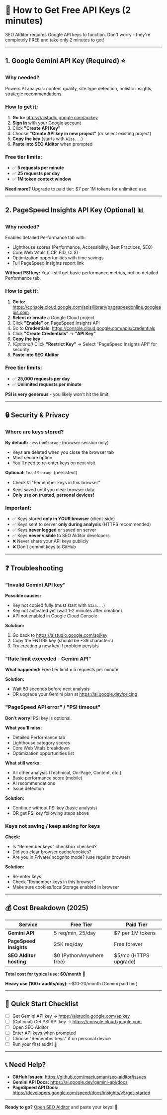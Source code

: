 # 🔑 How to Get Free API Keys (2 minutes)

SEO AIditor requires Google API keys to function. Don't worry - they're completely FREE and take only 2 minutes to get!

---

## 1. Google Gemini API Key (Required) ⭐

### Why needed?
Powers AI analysis: content quality, site type detection, holistic insights, strategic recommendations.

### How to get it:

1. **Go to:** https://aistudio.google.com/apikey
2. **Sign in** with your Google account
3. Click **"Create API Key"**
4. Choose **"Create API key in new project"** (or select existing project)
5. **Copy the key** (starts with `AIza...`)
6. **Paste into SEO AIditor** when prompted

### Free tier limits:
- ✅ **5 requests per minute**
- ✅ **25 requests per day**
- ✅ **1M token context window**

**Need more?** Upgrade to paid tier: $7 per 1M tokens for unlimited use.

---

## 2. PageSpeed Insights API Key (Optional) 📊

### Why needed?
Enables detailed Performance tab with:
- Lighthouse scores (Performance, Accessibility, Best Practices, SEO)
- Core Web Vitals (LCP, FID, CLS)
- Optimization opportunities with time savings
- Full PageSpeed Insights report link

**Without PSI key:** You'll still get basic performance metrics, but no detailed Performance tab.

### How to get it:

1. **Go to:** https://console.cloud.google.com/apis/library/pagespeedonline.googleapis.com
2. **Select or create** a Google Cloud project
3. Click **"Enable"** on PageSpeed Insights API
4. Go to **Credentials**: https://console.cloud.google.com/apis/credentials
5. Click **"Create Credentials"** → **"API Key"**
6. **Copy the key**
7. *(Optional)* Click **"Restrict Key"** → Select "PageSpeed Insights API" for security
8. **Paste into SEO AIditor**

### Free tier limits:
- ✅ **25,000 requests per day**
- ✅ **Unlimited requests per minute**

**PSI is very generous** - you likely won't hit the limit.

---

## 🔒 Security & Privacy

### Where are keys stored?

**By default:** `sessionStorage` (browser session only)
- Keys are deleted when you close the browser tab
- Most secure option
- You'll need to re-enter keys on next visit

**Optional:** `localStorage` (persistent)
- Check ☑️ "Remember keys in this browser"
- Keys saved until you clear browser data
- **Only use on trusted, personal devices!**

### Important:
- ✅ Keys stored **only in YOUR browser** (client-side)
- ✅ Keys sent to server **only during analysis** (HTTPS recommended)
- ✅ Keys **never logged** or saved on server
- ✅ Keys **never visible** to SEO AIditor developers
- ❌ Never share your API keys publicly
- ❌ Don't commit keys to GitHub

---

## ❓ Troubleshooting

### "Invalid Gemini API key"

**Possible causes:**
- Key not copied fully (must start with `AIza...`)
- Key not activated yet (wait 1-2 minutes after creation)
- API not enabled in Google Cloud Console

**Solution:**
1. Go back to https://aistudio.google.com/apikey
2. Copy the ENTIRE key (should be ~39 characters)
3. Try creating a new key if problem persists

### "Rate limit exceeded - Gemini API"

**What happened:** Free tier limit = 5 requests per minute

**Solution:**
- Wait 60 seconds before next analysis
- OR upgrade your Gemini plan at https://ai.google.dev/pricing

### "PageSpeed API error" / "PSI timeout"

**Don't worry!** PSI key is optional.

**What you'll miss:**
- Detailed Performance tab
- Lighthouse category scores
- Core Web Vitals breakdown
- Optimization opportunities list

**What still works:**
- All other analysis (Technical, On-Page, Content, etc.)
- Basic performance score (mobile)
- AI recommendations
- Issue detection

**Solution:**
- Continue without PSI key (basic analysis)
- OR get PSI key following steps above

### Keys not saving / keep asking for keys

**Check:**
- Is "Remember keys" checkbox checked?
- Did you clear browser cache/cookies?
- Are you in Private/Incognito mode? (use regular browser)

**Solution:**
- Re-enter keys
- Check "Remember keys in this browser"
- Make sure cookies/localStorage enabled in browser

---

## 💰 Cost Breakdown (2025)

| Service | Free Tier | Paid Tier |
|---------|-----------|-----------|
| **Gemini API** | 5 req/min, 25/day | $7 per 1M tokens |
| **PageSpeed Insights** | 25K req/day | Free forever |
| **SEO AIditor hosting** | $0 (PythonAnywhere free) | $5/mo (HTTPS upgrade) |

**Total cost for typical use:** **$0/month** 🎉

**Heavy use (100+ audits/day):** ~$10-20/month (Gemini paid tier)

---

## 🎯 Quick Start Checklist

- [ ] Get Gemini API key → https://aistudio.google.com/apikey
- [ ] (Optional) Get PSI API key → https://console.cloud.google.com
- [ ] Open SEO AIditor
- [ ] Enter API keys when prompted
- [ ] Choose "Remember keys" if on personal device
- [ ] Run your first audit! 🚀

---

## 📞 Need Help?

- **GitHub Issues:** https://github.com/maciusman/seo-aiditor/issues
- **Gemini API Docs:** https://ai.google.dev/gemini-api/docs
- **PageSpeed API Docs:** https://developers.google.com/speed/docs/insights/v5/get-started

---

**Ready to go?** [Open SEO AIditor](../) and paste your keys! 🎉
